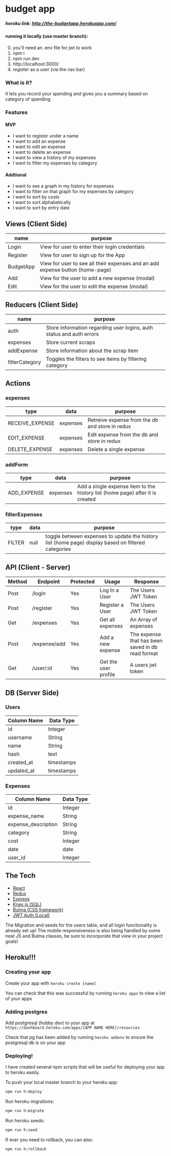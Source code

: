 # budget app

##### heroku link: http://the-budgetapp.herokuapp.com/

#### running it locally (use master branch):
0. you'll need an .env file for jwt to work
1. npm i
2. npm run dev
3. http://localhost:3000/
4. register as a user (via the nav bar)

### What is it?
It lets you record your spending and gives you a summary based on category of spending

### Features
#### MVP
* I want to register under a name
* I want to add an expense
* I want to edit an expense
* I want to delete an expense
* I want to view a history of my expenses
* I want to filter my expenses by category

#### Addtional
* I want to see a graph in my history for expenses
* I want to filter on that graph for my expenses by category
* I want to sort by costs
* I want to sort alphabetically
* I want to sort by entry date

## Views (Client Side)
  | name | purpose |
  | --- | --- |
  | Login | View for user to enter their login credentials |
  | Register | View for user to sign up for the App |
  | BudgetApp | View for user to see all their expenses and an add expense button (home-page) |
  | Add | View for the user to add a new expense (modal) |
  | Edit | View for the user to edit the expense (modal)


## Reducers (Client Side)
  | name | purpose |
  | --- | --- |
  | auth | Store information regarding user logins, auth status and auth errors |
  | expenses | Store current scraps |
  | addExpense | Store information about the scrap item |
  | filterCategory | Toggles the filters to see items by filtering category |

 ## Actions

 ### expenses

 | type | data | purpose |
 | --- | --- | --- |
 | RECEIVE_EXPENSE | expenses | Retreive expense from the db and store in redux |
 | EDIT_EXPENSE | expenses | Edit expense from the db and store in redux |
 | DELETE_EXPENSE | expenses | Delete a single expense |
 

 ### addForm
 | type | data | purpose |
 | --- | --- | --- |
 | ADD_EXPENSE | expenses | Add a single expense item to the history list (home page) after it is created |

 ### filterExpenses
  | type | data | purpose |
| --- | --- | --- |
| FILTER | null | toggle between expenses to update the history list (home page) display based on filtered categories  |

## API (Client - Server)

| Method | Endpoint | Protected | Usage | Response |
| --- | --- | --- | --- | --- |
| Post | /login | Yes | Log In a User | The Users JWT Token |
| Post | /register | Yes | Register a User | The Users JWT Token |
| Get | /expenses | Yes | Get all expenses | An Array of expenses |
| Post | /expense/add | Yes | Add a new expense | The expense that has been saved in db read format |
| Get | /user/:id | Yes | Get the user profile | A users jwt token |

## DB (Server Side)


### Users
  | Column Name | Data Type |
  | --- | --- |
  | id | Integer |
  | username | String |
  | name | String |
  | hash | text |
  | created_at | timestamps |
  | updated_at | timestamps |

### Expenses 
  | Column Name | Data Type |
  | --- | --- |
  | id | Integer |
  | expense_name | String |
  | expense_description | String |
  | category | String |
  | cost | Integer |
  | date | date |
  | user_id | Integer |

## The Tech

* [React](https://reactjs.org/docs/getting-started.html)
* [Redux](https://redux.js.org/)
* [Express](https://expressjs.com/en/api.html)
* [Knex.js (SQL)](https://knexjs.org/)
* [Bulma (CSS framework)](https://bulma.io/documentation/)
* [JWT Auth (Local)](https://jwt.io/)

The Migration and seeds for the users table, and all login functionality is already set up!
The mobile responsiveness is also being handled by some neat JS and Bulma classes, be sure to incorporate that view in your project goals!


## Heroku!!!

### Creating your app

Create your app with `heroku create [name]`

You can check that this was successful by running `heroku apps` to view a list of your apps


### Adding postgres

Add postgresql (hobby dev) to your app at `https://dashboard.heroku.com/apps/[APP NAME HERE]/resources`

Check that pg has been added by running `heroku addons` to ensure the postgresql db is on your app


### Deploying!

I have created several npm scripts that will be useful for deploying your app to heroku easily.

To push your local master branch to your heroku app:
```sh
npm run h:deploy
```

Run heroku migrations:
```sh
npm run h:migrate
```

Run heroku seeds:
```sh
npm run h:seed
```

If ever you need to rollback, you can also:
```sh
npm run h:rollback
